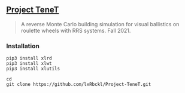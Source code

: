 ## [Project TeneT](http://lxrbckl.com/Project-TeneT)
> A reverse Monte Carlo building simulation for visual ballistics on roulette wheels with RRS systems. Fall 2021.

### Installation
```
pip3 install xlrd
pip3 install xlwt
pip3 install xlutils

cd
git clone https://github.com/lxRbckl/Project-TeneT.git
```
